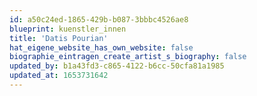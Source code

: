 ```yaml
---
id: a50c24ed-1865-429b-b087-3bbbc4526ae8
blueprint: kuenstler_innen
title: 'Datis Pourian'
hat_eigene_website_has_own_website: false
biographie_eintragen_create_artist_s_biography: false
updated_by: b1a43fd3-c865-4122-b6cc-50cfa81a1985
updated_at: 1653731642
---
```


